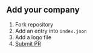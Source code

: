 ## Add your company

1. Fork repository
1. Add an entry into `index.json`
1. Add a logo file
1. [Submit PR](https://help.github.com/en/articles/creating-a-pull-request)
